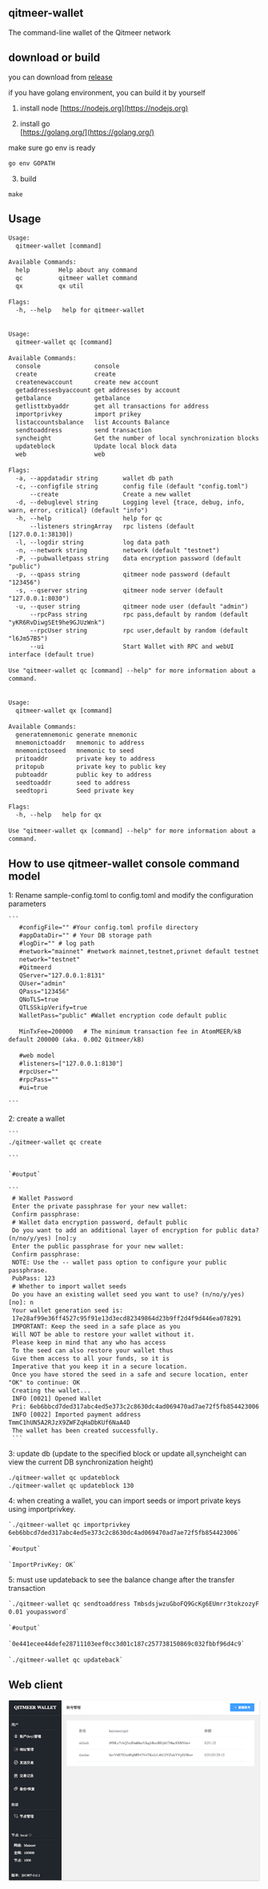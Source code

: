 ## qitmeer-wallet
The command-line wallet of the Qitmeer network


## download or build

you can download from [release](https://github.com/Qitmeer/qitmeer-wallet/releases)

if you have golang environment, you can build it by yourself

1. install node 
[https://nodejs.org](https://nodejs.org)

2. install go  
[https://golang.org/](https://golang.org/)

make sure go env is ready
```bash
go env GOPATH
```

3. build
```
make
```

## Usage

```
Usage:
  qitmeer-wallet [command]

Available Commands:
  help        Help about any command
  qc          qitmeer wallet command
  qx          qx util

Flags:
  -h, --help   help for qitmeer-wallet


Usage:
  qitmeer-wallet qc [command]

Available Commands:
  console               console
  create                create
  createnewaccount      create new account
  getaddressesbyaccount get addresses by account
  getbalance            getbalance
  getlisttxbyaddr       get all transactions for address
  importprivkey         import prikey
  listaccountsbalance   list Accounts Balance
  sendtoaddress         send transaction
  syncheight            Get the number of local synchronization blocks
  updateblock           Update local block data
  web                   web

Flags:
  -a, --appdatadir string       wallet db path
  -c, --configfile string       config file (default "config.toml")
      --create                  Create a new wallet
  -d, --debuglevel string       Logging level {trace, debug, info, warn, error, critical} (default "info")
  -h, --help                    help for qc
      --listeners stringArray   rpc listens (default [127.0.0.1:38130])
  -l, --logdir string           log data path
  -n, --network string          network (default "testnet")
  -P, --pubwalletpass string    data encryption password (default "public")
  -p, --qpass string            qitmeer node password (default "123456")
  -s, --qserver string          qitmeer node server (default "127.0.0.1:8030")
  -u, --quser string            qitmeer node user (default "admin")
      --rpcPass string          rpc pass,default by random (default "yKR6RvDiwgSEt9he9GJUzWnk")
      --rpcUser string          rpc user,default by random (default "l6Jm57B5")
      --ui                      Start Wallet with RPC and webUI interface (default true)

Use "qitmeer-wallet qc [command] --help" for more information about a command.


Usage:
  qitmeer-wallet qx [command]

Available Commands:
  generatemnemonic generate mnemonic
  mnemonictoaddr   mnemonic to address
  mnemonictoseed   mnemonic to seed
  pritoaddr        private key to address
  pritopub         private key to public key
  pubtoaddr        public key to address
  seedtoaddr       seed to address
  seedtopri        Seed private key

Flags:
  -h, --help   help for qx

Use "qitmeer-wallet qx [command] --help" for more information about a command.

```

## How to use qitmeer-wallet console command model

1:  Rename sample-config.toml to config.toml and modify the configuration parameters

    ```
       #configFile="" #Your config.toml profile directory
       #appDataDir="" # Your DB storage path
       #logDir="" # log path
       #network="mainnet" #network mainnet,testnet,privnet default testnet
       network="testnet"
       #Qitmeerd
       QServer="127.0.0.1:8131"
       QUser="admin"
       QPass="123456"
       QNoTLS=true
       QTLSSkipVerify=true
       WalletPass="public" #Wallet encryption code default public
       
       MinTxFee=200000   # The minimum transaction fee in AtomMEER/kB default 200000 (aka. 0.002 Qitmeer/kB)
       
       #web model
       #listeners=["127.0.0.1:8130"]
       #rpcUser=""
       #rpcPass=""
       #ui=true
    
    ```

2:  create a  wallet

    ```
    ./qitmeer-wallet qc create 
    
    ```
    
    `#output`
    
    ```
     # Wallet Password
     Enter the private passphrase for your new wallet:
     Confirm passphrase:
     # Wallet data encryption password, default public
     Do you want to add an additional layer of encryption for public data? (n/no/y/yes) [no]:y
     Enter the public passphrase for your new wallet:
     Confirm passphrase:
     NOTE: Use the -- wallet pass option to configure your public passphrase.
     PubPass: 123
     # Whether to import wallet seeds
     Do you have an existing wallet seed you want to use? (n/no/y/yes) [no]: n
     Your wallet generation seed is:
     17e28af99e36ff4527c95f91e13d3ecd82349864d23b9ff2d4f9d446ea078291
     IMPORTANT: Keep the seed in a safe place as you
     Will NOT be able to restore your wallet without it.
     Please keep in mind that any who has access
     To the seed can also restore your wallet thus
     Give them access to all your funds, so it is
     Imperative that you keep it in a secure location.
     Once you have stored the seed in a safe and secure location, enter "OK" to continue: OK
     Creating the wallet...
     INFO [0021] Opened Wallet
     Pri: 6eb6bbcd7ded317abc4ed5e373c2c8630dc4ad069470ad7ae72f5fb854423006
     INFO [0022] Imported payment address TmmC1hUN5A2RJzX9ZWFZqHaDbKUf6NaA4D
     The wallet has been created successfully.
     ```

3:  update db (update to the specified block or update all,syncheight can view the current DB synchronization height)
    
    ./qitmeer-wallet qc updateblock
    ./qitmeer-wallet qc updateblock 130 
    
    
    
4:  when creating a wallet, you can import seeds or import private keys using importprivkey.

    `./qitmeer-wallet qc importprivkey 6eb6bbcd7ded317abc4ed5e373c2c8630dc4ad069470ad7ae72f5fb854423006` 
    
    `#output`
    
    `ImportPrivKey: OK`

    
5:  must use updateback to see the balance change after the transfer transaction

    `./qitmeer-wallet qc sendtoaddress TmbsdsjwzuGboFQ9GcKg6EUmrr3tokzozyF 0.01 youpassword`
    
    `#output`
    
    `0e441ecee44defe28711103eef0cc3d01c187c257738150869c032fbbf96d4c9`

    `./qitmeer-wallet qc updateback`

## Web client
![desktop wallet](assets/wallet-info.png)